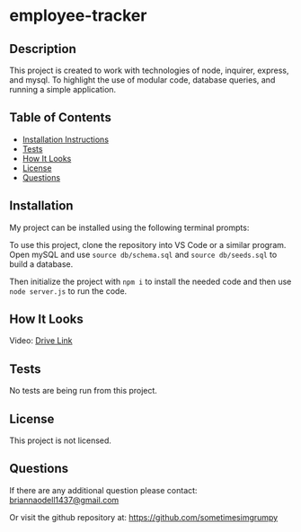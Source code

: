 # employee-tracker

## Description

This project is created to work with technologies of node, inquirer, express, and mysql. To highlight the use of modular code, database queries, and running a simple application.

## Table of Contents

- [Installation Instructions](#installation)
- [Tests](#tests)
- [How It Looks](#how-it-looks)
- [License](#license)
- [Questions](#questions)

## Installation

My project can be installed using the following terminal prompts:

To use this project, clone the repository into VS Code or a similar program. Open mySQL and use `source db/schema.sql` and `source db/seeds.sql` to build a database.

Then initialize the project with `npm i` to install the needed code and then use `node server.js` to run the code.

## How It Looks

Video: [Drive Link](https://drive.google.com/file/d/1BzbAAzzEdaA0PRYYCOecV1vrB_uYlYP0/view)

## Tests

No tests are being run from this project.

## License

This project is not licensed.

## Questions

If there are any additional question please contact: [briannaodell1437@gmail.com](mailto:briannaodell1437@gmail.com)

Or visit the github repository at: https://github.com/sometimesimgrumpy
